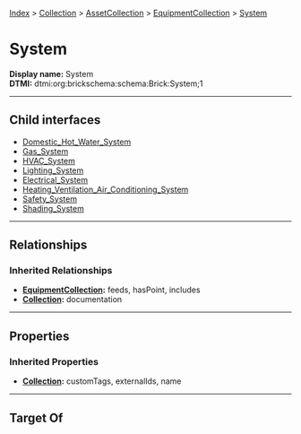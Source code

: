 [Index](../../../../Index.md) > [Collection](../../../Collection.md) > [AssetCollection](../../AssetCollection.md) > [EquipmentCollection](../EquipmentCollection.md) > [System](#)
# System

**Display name:** System<br />
**DTMI:** dtmi:org:brickschema:schema:Brick:System;1

---

## Child interfaces
* [Domestic_Hot_Water_System](Domestic_Hot_Water_System.md)
* [Gas_System](Gas_System.md)
* [HVAC_System](HVAC_System.md)
* [Lighting_System](Lighting_System.md)
* [Electrical_System](Electrical_System/Electrical_System.md)
* [Heating_Ventilation_Air_Conditioning_System](Heating_Ventilation_Air_Conditioning_System/Heating_Ventilation_Air_Conditioning_System.md)
* [Safety_System](Safety_System/Safety_System.md)
* [Shading_System](Shading_System/Shading_System.md)

---

## Relationships
### Inherited Relationships
* **[EquipmentCollection](../EquipmentCollection.md):** feeds, hasPoint, includes
* **[Collection](../../../Collection.md):** documentation

---

## Properties
### Inherited Properties
* **[Collection](../../../Collection.md):** customTags, externalIds, name

---

## Target Of
